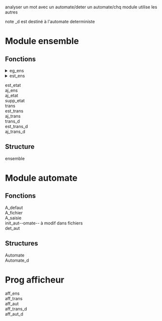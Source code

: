 <!-- ZANGafn-->

analyser un mot avec un automate/deter un automate/chq module utilise les autres  

note \_d est destiné à l'automate deterministe

# Module ensemble
## Fonctions
<details><summary>eg_ens</summary>

<code>
int eg_ens(ensemble ens1,ensemble ens2)  
</code>  
Renvoi
* 1 si ens1 = ens2  
* 0 sinon
</details>

<details><summary>
est_ens
</summary>

```
int est_ens(ensemble q[],ensemble e)
```  
Renvoi 1 si e appartient à la liste d'ensemble q
</details>

est_etat  
aj_ens  
aj_etat  
supp_etat  
trans  
est_trans  
aj_trans  
trans_d  
est_trans_d  
aj_trans_d  

## Structure
ensemble

# Module automate
## Fonctions
A_defaut  
A_fichier  
A_saisie  
init_aut--omate--  à modif dans fichiers  
det_aut  

## Structures
Automate  
Automate_d  

# Prog afficheur
aff_ens  
aff_trans  
aff_aut  
aff_trans_d  
aff_aut_d  
